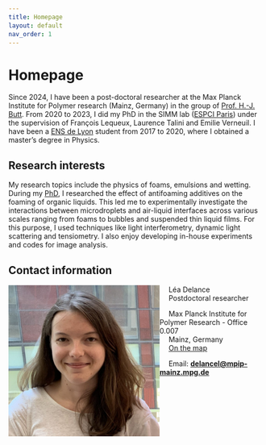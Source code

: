 ```yaml
---
title: Homepage
layout: default
nav_order: 1
---
```

# Homepage

Since 2024, I have been a post-doctoral researcher at the Max Planck Institute for Polymer research (Mainz, Germany) in the group of [Prof. H.-J. Butt](https://www.mpip-mainz.mpg.de/en/butt). From 2020 to 2023, I did my PhD in the SIMM lab ([ESPCI Paris](https://www.espci.psl.eu/en/)) under the supervision of François Lequeux, Laurence Talini and Emilie Verneuil. I have been a [ENS de Lyon](http://www.ens-lyon.fr/) student from 2017 to 2020, where I obtained a master’s degree in Physics.

## Research interests

My research topics include the physics of foams, emulsions and wetting.
During my [PhD](https://pastel.hal.science/tel-04359779/), I researched the effect of antifoaming additives on the foaming of organic liquids. This led me to experimentally investigate the interactions between microdroplets and air-liquid interfaces across various scales ranging from foams to bubbles and suspended thin liquid films. For this purpose, I used techniques like light interferometry, dynamic light scattering and tensiometry. I also enjoy developing in-house experiments and codes for image analysis.


## Contact information

<img align="left" src="./lea-768x768.jpg" alt="Duomo di Milano" style="width:300px;"/>

&emsp; Léa Delance   
&emsp; Postdoctoral researcher   

&emsp; Max Planck Institute for Polymer Research - Office 0.007   
&emsp; Mainz, Germany   
&emsp; [On the map](https://maps.app.goo.gl/yp7wkx2vky3enpVx9)

&emsp; Email: **delancel@mpip-mainz.mpg.de**

<br clear="left"/>
